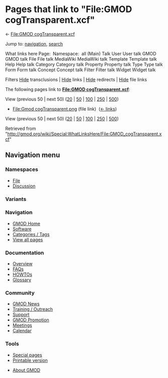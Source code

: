 <div id="mw-page-base" class="noprint">

</div>

<div id="mw-head-base" class="noprint">

</div>

<div id="content" class="mw-body" role="main">

<span id="top"></span>

<div id="mw-js-message" style="display:none;">

</div>



# <span dir="auto">Pages that link to "File:GMOD cogTransparent.xcf"</span>

<div id="bodyContent">

<div id="contentSub">

← [File:GMOD
cogTransparent.xcf](/wiki/File:GMOD_cogTransparent.xcf "File:GMOD cogTransparent.xcf")

</div>

<div id="jump-to-nav" class="mw-jump">

Jump to: [navigation](#mw-navigation), [search](#p-search)

</div>

<div id="mw-content-text">

What links here Page:  Namespace:  all (Main) Talk User User talk GMOD
GMOD talk File File talk MediaWiki MediaWiki talk Template Template talk
Help Help talk Category Category talk Property Property talk Type Type
talk Form Form talk Concept Concept talk Filter Filter talk Widget
Widget talk

Filters
[Hide](/mediawiki/index.php?title=Special:WhatLinksHere/File:GMOD_cogTransparent.xcf&hidetrans=1 "Special:WhatLinksHere/File:GMOD cogTransparent.xcf")
transclusions \|
[Hide](/mediawiki/index.php?title=Special:WhatLinksHere/File:GMOD_cogTransparent.xcf&hidelinks=1 "Special:WhatLinksHere/File:GMOD cogTransparent.xcf")
links \|
[Hide](/mediawiki/index.php?title=Special:WhatLinksHere/File:GMOD_cogTransparent.xcf&hideredirs=1 "Special:WhatLinksHere/File:GMOD cogTransparent.xcf")
redirects \|
[Hide](/mediawiki/index.php?title=Special:WhatLinksHere/File:GMOD_cogTransparent.xcf&hideimages=1 "Special:WhatLinksHere/File:GMOD cogTransparent.xcf")
file links

The following pages link to **[File:GMOD
cogTransparent.xcf](/wiki/File:GMOD_cogTransparent.xcf "File:GMOD cogTransparent.xcf")**:

View (previous 50 \| next 50)
([20](/mediawiki/index.php?title=Special:WhatLinksHere/File:GMOD_cogTransparent.xcf&limit=20 "Special:WhatLinksHere/File:GMOD cogTransparent.xcf")
\|
[50](/mediawiki/index.php?title=Special:WhatLinksHere/File:GMOD_cogTransparent.xcf&limit=50 "Special:WhatLinksHere/File:GMOD cogTransparent.xcf")
\|
[100](/mediawiki/index.php?title=Special:WhatLinksHere/File:GMOD_cogTransparent.xcf&limit=100 "Special:WhatLinksHere/File:GMOD cogTransparent.xcf")
\|
[250](/mediawiki/index.php?title=Special:WhatLinksHere/File:GMOD_cogTransparent.xcf&limit=250 "Special:WhatLinksHere/File:GMOD cogTransparent.xcf")
\|
[500](/mediawiki/index.php?title=Special:WhatLinksHere/File:GMOD_cogTransparent.xcf&limit=500 "Special:WhatLinksHere/File:GMOD cogTransparent.xcf"))

- [File:Gmod
  cogTransparent.png](/wiki/File:Gmod_cogTransparent.png "File:Gmod cogTransparent.png")
  (file link) ‎ <span class="mw-whatlinkshere-tools">([←
  links](/mediawiki/index.php?title=Special:WhatLinksHere&target=File%3AGmod+cogTransparent.png "Special:WhatLinksHere"))</span>

View (previous 50 \| next 50)
([20](/mediawiki/index.php?title=Special:WhatLinksHere/File:GMOD_cogTransparent.xcf&limit=20 "Special:WhatLinksHere/File:GMOD cogTransparent.xcf")
\|
[50](/mediawiki/index.php?title=Special:WhatLinksHere/File:GMOD_cogTransparent.xcf&limit=50 "Special:WhatLinksHere/File:GMOD cogTransparent.xcf")
\|
[100](/mediawiki/index.php?title=Special:WhatLinksHere/File:GMOD_cogTransparent.xcf&limit=100 "Special:WhatLinksHere/File:GMOD cogTransparent.xcf")
\|
[250](/mediawiki/index.php?title=Special:WhatLinksHere/File:GMOD_cogTransparent.xcf&limit=250 "Special:WhatLinksHere/File:GMOD cogTransparent.xcf")
\|
[500](/mediawiki/index.php?title=Special:WhatLinksHere/File:GMOD_cogTransparent.xcf&limit=500 "Special:WhatLinksHere/File:GMOD cogTransparent.xcf"))

</div>

<div class="printfooter">

Retrieved from
"<http://gmod.org/wiki/Special:WhatLinksHere/File:GMOD_cogTransparent.xcf>"

</div>

<div id="catlinks" class="catlinks catlinks-allhidden">

</div>

<div class="visualClear">

</div>

</div>

</div>

<div id="mw-navigation">

## Navigation menu

<div id="mw-head">



<div id="left-navigation">

<div id="p-namespaces" class="vectorTabs" role="navigation"
aria-labelledby="p-namespaces-label">

### Namespaces

- <span id="ca-nstab-image"><a href="/wiki/File:GMOD_cogTransparent.xcf" accesskey="c"
  title="View the file page [c]">File</a></span>
- <span id="ca-talk"><a
  href="/mediawiki/index.php?title=File_talk:GMOD_cogTransparent.xcf&amp;action=edit&amp;redlink=1"
  accesskey="t"
  title="Discussion about the content page [t]">Discussion</a></span>

</div>

<div id="p-variants" class="vectorMenu emptyPortlet" role="navigation"
aria-labelledby="p-variants-label">

### 

### Variants[](#)

<div class="menu">

</div>

</div>

</div>

<div id="right-navigation">





</div>



</div>

</div>

</div>

<div id="mw-panel">

<div id="p-logo" role="banner">

<a href="/wiki/Main_Page"
style="background-image: url(http://gmod.org/images/GMOD-cogs.png);"
title="Visit the main page"></a>

</div>

<div id="p-Navigation" class="portal" role="navigation"
aria-labelledby="p-Navigation-label">

### Navigation

<div class="body">

- <span id="n-GMOD-Home">[GMOD Home](/wiki/Main_Page)</span>
- <span id="n-Software">[Software](/wiki/GMOD_Components)</span>
- <span id="n-Categories-.2F-Tags">[Categories /
  Tags](/wiki/Categories)</span>
- <span id="n-View-all-pages">[View all
  pages](/wiki/Special:AllPages)</span>

</div>

</div>

<div id="p-Documentation" class="portal" role="navigation"
aria-labelledby="p-Documentation-label">

### Documentation

<div class="body">

- <span id="n-Overview">[Overview](/wiki/Overview)</span>
- <span id="n-FAQs">[FAQs](/wiki/Category:FAQ)</span>
- <span id="n-HOWTOs">[HOWTOs](/wiki/Category:HOWTO)</span>
- <span id="n-Glossary">[Glossary](/wiki/Glossary)</span>

</div>

</div>

<div id="p-Community" class="portal" role="navigation"
aria-labelledby="p-Community-label">

### Community

<div class="body">

- <span id="n-GMOD-News">[GMOD News](/wiki/GMOD_News)</span>
- <span id="n-Training-.2F-Outreach">[Training /
  Outreach](/wiki/Training_and_Outreach)</span>
- <span id="n-Support">[Support](/wiki/Support)</span>
- <span id="n-GMOD-Promotion">[GMOD
  Promotion](/wiki/GMOD_Promotion)</span>
- <span id="n-Meetings">[Meetings](/wiki/Meetings)</span>
- <span id="n-Calendar">[Calendar](/wiki/Calendar)</span>

</div>

</div>

<div id="p-tb" class="portal" role="navigation"
aria-labelledby="p-tb-label">

### Tools

<div class="body">

- <span id="t-specialpages"><a href="/wiki/Special:SpecialPages" accesskey="q"
  title="A list of all special pages [q]">Special pages</a></span>
- <span id="t-print"><a
  href="/mediawiki/index.php?title=Special:WhatLinksHere/File:GMOD_cogTransparent.xcf&amp;printable=yes"
  rel="alternate" accesskey="p"
  title="Printable version of this page [p]">Printable version</a></span>

</div>

</div>

</div>

</div>

<div id="footer" role="contentinfo">

- <span id="footer-places-about">[About
  GMOD](/wiki/GMOD:About "GMOD:About")</span>

<!-- -->






</div>
